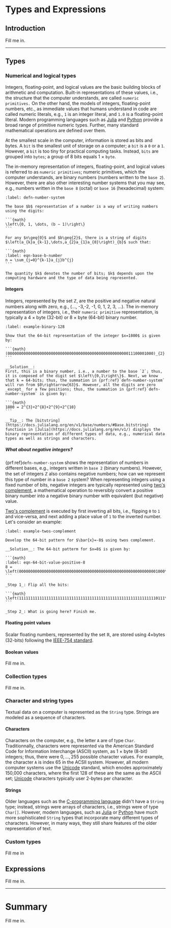 # Types and Expressions 

## Introduction
Fill me in. 

---

## Types

### Numerical and logical types
Integers, floating-point, and logical values are the basic building blocks of arithmetic and computation. Built-in representations of these values, i.e., the structure that the computer understands, are called `numeric primitives.` On the other hand, the models of integers, floating-point numbers, etc., as immediate values that humans understand in code are called numeric literals, e.g., `1` is an integer literal, and `1.0` is a floating-point literal. Modern programming languages such as [Julia](https://docs.julialang.org) and [Python](https://www.python.org) provide a broad range of primitive numeric types. Further, many standard mathematical operations are defined over them. 

At the smallest scale in the computer, information is stored as bits and bytes. A `bit` is the smallest unit of storage on a computer; a `bit` is a `0` or a `1`. However, a `bit` is too tiny for practical computing tasks. Instead, `bits` are grouped into `bytes`; a group of 8 bits equals  1 $\times$ `byte`.  

The in-memory representation of integers, floating-point, and logical values is referred to as `numeric primitives`; numeric primitives, which the computer understands, are binary numbers (numbers written to the `base 2`). However, there are also other interesting number systems that you may see, e.g., numbers written in the `base 8` (octal) or `base 16` (hexadecimal) system:

````{prf:definition} Base $b$ numbers
:label: defn-number-system

The base $b$ representation of a number is a way of writing numbers using the digits:

```{math}
\left\{0, 1, \dots, (b − 1)\right\}
```

For any $n\geq{0}$ and $b\geq{2}$, there is a string of digits $\left(a_{k}a_{k-1},\dots,a_{2}a_{1}a_{0}\right)_{b}$ such that:

```{math}
:label: eqn-base-b-number
n = \sum_{j=0}^{k-1}a_{j}b^{j}
```

The quantity $k$ denotes the number of bits; $k$ depends upon the computing hardware and the type of data being represented.
````


#### Integers
Integers, represented by the set $\mathbb{Z}$, are the positive and negative natural numbers along with zero, e.g., ($\dots$, -3,-2, -1, 0, 1, 2, 3, $\dots$). The in-memory representation of integers, i.e., their `numeric primitive` representation, is typically a 4 $\times$ byte (32-bit) or 8 $\times$ byte (64-bit) binary number.

````{prf:example} 64-bit integer
:label: example-binary-128

Show that the 64-bit representation of the integer $x=1800$ is given by:

```{math}
(0000000000000000000000000000000000000000000000000000011100001000)_{2}
```

__Solution__:
First, this is a binary number, i.e., a number to the base `2`; thus, it is composed of the digit set $\left\{0,1\right\}$. Next, we know that k = 64-bits; thus, the summation in {prf:ref}`defn-number-system` will run from $0\rightarrow{63}$. However, all the digits are zero _except_ for a few positions; thus, the summation in {prf:ref}`defn-number-system` is given by:

```{math}
1800 = 2^{3}+2^{8}+2^{9}+2^{10}
```

__Tip__: The [bitstring](https://docs.julialang.org/en/v1/base/numbers/#Base.bitstring) functioin in [Julia](https://docs.julialang.org/en/v1/) displays the binary representation of different types of data, e.g., numerical data types as well as strings and characters.
````

##### What about negative integers?
{prf:ref}`defn-number-system` shows the representation of numbers in different bases, e.g., integers written in `base 2` (binary numbers). However, the set of integers $\mathbb{Z}$ also contains negative numbers; how can we represent this type of number in a `base 2` system? When representing integers using a fixed number of bits, negative integers are typically represented using [two's complement](https://en.wikipedia.org/wiki/Two%27s_complement), a mathematical operation to reversibly convert a positive binary number into a negative binary number with equivalent (but negative) value.

[Two's complement](https://en.wikipedia.org/wiki/Two%27s_complement) is executed by first inverting all bits, i.e., flipping `0` to `1` and vice-versa, and next adding a place value of `1` to the inverted number. Let's consider an example:

````{prf:example} Two's complement
:label: example-twos-complement

Develop the 64-bit pattern for $\bar{x}=-8$ using twos complement. 

__Solution__: The 64-bit patterm for $x=8$ is given by:

```{math}
:label: eqn-64-bit-value-positive-8
8 = \left(0000000000000000000000000000000000000000000000000000000000001000\right)_{2}
```

_Step 1_: Flip all the bits:

```{math}
\left(1111111111111111111111111111111111111111111111111111111111110111\right)_{2}
```

_Step 2_: What is going here? Finish me.

````

#### Floating point values
Scalar floating numbers, represented by the set $\mathbb{R}$, are stored using 4$\times$bytes (32-bits) following the [IEEE-754 standard](https://en.wikipedia.org/wiki/IEEE_754).

#### Boolean values
Fill me in.

### Collection types
Fill me in.

### Character and string types
Textual data on a computer is represented as the `String` type. Strings are modeled as a sequence of characters. 

#### Characters
Characters on the computer, e.g., the letter `A` are of type `Char`. Traditionnally, characters were represented via the American Standard Code for Information Interchange (ASCII) system, as 1 $\times$ byte (8-bit) integers; thus, there were $0,\dots,255$ possible character values. For example, 
the character `A` is index 65 in the ACSII system. However, all modern computer systems use the [Unicode](https://en.wikipedia.org/wiki/Unicode) standard, which enodes approximately 150,000 characters, where the first 128 of these are the same as the ASCII set; [Unicode](https://en.wikipedia.org/wiki/Unicode) characters typically user 2-bytes per character.


#### Strings
Older languages such as the [C-programming language](https://en.wikipedia.org/wiki/C_(programming_language)) didn't have a `String` type; instead, strings were arrays of characters, i.e., strings were of type `Char[]`. However, modern languages, such as 
[Julia](https://docs.julialang.org) or [Python](https://www.python.org) have much more sophisticated `String` types that incorporate many different types of characters. However, in many ways, they still share features of the older representation of text.

### Custom types
Fill me in

## Expressions
Fill me in.

---

# Summary
Fill me in.